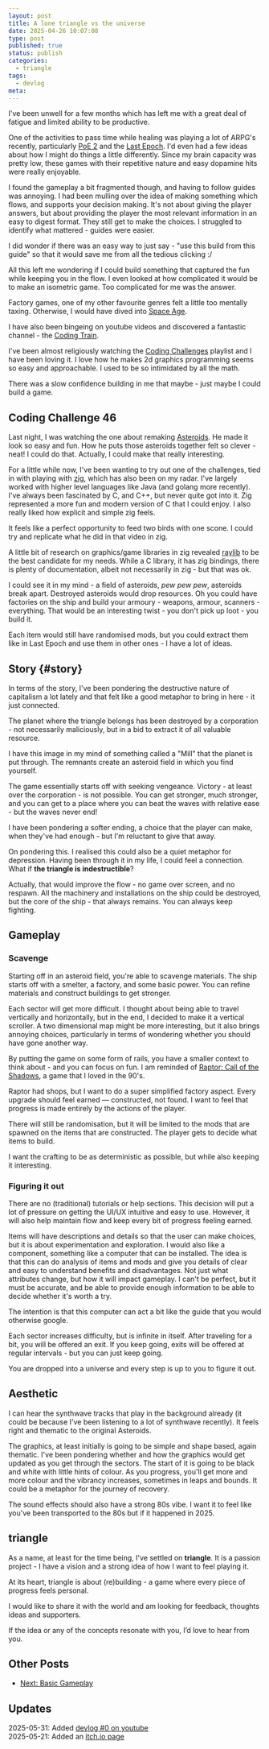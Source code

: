 ```yaml
---
layout: post
title: A lone triangle vs the universe
date: 2025-04-26 10:07:08
type: post
published: true
status: publish
categories:
  - triangle
tags:
  - devlog
meta:
---
```


I've been unwell for a few months which has left me with a great deal of fatigue
and limited ability to be productive.

One of the activities to pass time while healing was playing a lot of ARPG's
recently, particularly [PoE 2](https://pathofexile2.com/home) and the
[Last Epoch](https://lastepoch.com/). I'd even had a few ideas about how I might
do things a little differently. Since my brain capacity was pretty low, these
games with their repetitive nature and easy dopamine hits were really enjoyable.

I found the gameplay a bit fragmented though, and having to follow guides was
annoying. I had been mulling over the idea of making something which flows, and
supports your decision making. It's not about giving the player answers, but
about providing the player the most relevant information in an easy to digest
format. They still get to make the choices. I struggled to identify what
mattered - guides were easier.

I did wonder if there was an easy way to just say - "use this build from this
guide" so that it would save me from all the tedious clicking :/

All this left me wondering if I could build something that captured the fun
while keeping you in the flow. I even looked at how complicated it would be to
make an isometric game. Too complicated for me was the answer.

Factory games, one of my other favourite genres felt a little too mentally
taxing. Otherwise, I would have dived into
[Space Age](https://factorio.com/buy-space-age).

I have also been bingeing on youtube videos and discovered a fantastic channel -
the [Coding Train](https://www.youtube.com/@TheCodingTrain).

I've been almost religiously watching the
[Coding Challenges](https://www.youtube.com/watch?v=17WoOqgXsRM&list=PLRqwX-V7Uu6ZiZxtDDRCi6uhfTH4FilpH)
playlist and I have been loving it. I love how he makes 2d graphics programming
seems so easy and approachable. I used to be so intimidated by all the math.

There was a slow confidence building in me that maybe - just maybe I could build
a game.

<!-- more -->

## Coding Challenge 46

Last night, I was watching the one about remaking
[Asteroids](https://www.youtube.com/watch?v=hacZU523FyM). He made it look so
easy and fun. How he puts those asteroids together felt so clever - neat! I
could do that. Actually, I could make that really interesting.

For a little while now, I've been wanting to try out one of the challenges, tied
in with playing with [zig](https://ziglang.org/), which has also been on my
radar. I've largely worked with higher level languages like Java (and golang
more recently). I've always been fascinated by C, and C++, but never quite got
into it. Zig represented a more fun and modern version of C that I could enjoy.
I also really liked how explicit and simple zig feels.

It feels like a perfect opportunity to feed two birds with one scone. I could
try and replicate what he did in that video in zig.

A little bit of research on graphics/game libraries in zig revealed
[raylib](https://www.raylib.com/) to be the best candidate for my needs. While a
C library, it has zig bindings, there is plenty of documentation, albeit not
necessarily in zig - but that was ok.

I could see it in my mind - a field of asteroids, _pew pew pew_, asteroids break
apart. Destroyed asteroids would drop resources. Oh you could have factories on
the ship and build your armoury - weapons, armour, scanners - everything. That
would be an interesting twist - you don't pick up loot - you build it.

Each item would still have randomised mods, but you could extract them like in
Last Epoch and use them in other ones - I have a lot of ideas.

## Story {#story}

In terms of the story, I've been pondering the destructive nature of capitalism
a lot lately and that felt like a good metaphor to bring in here - it just
connected.

The planet where the triangle belongs has been destroyed by a corporation - not
necessarily maliciously, but in a bid to extract it of all valuable resource.

I have this image in my mind of something called a "Mill" that the planet is put
through. The remnants create an asteroid field in which you find yourself.

The game essentially starts off with seeking vengeance. Victory - at least over
the corporation - is not possible. You can get stronger, much stronger, and you
can get to a place where you can beat the waves with relative ease - but the
waves never end!

I have been pondering a softer ending, a choice that the player can make, when
they've had enough - but I'm reluctant to give that away.

On pondering this. I realised this could also be a quiet metaphor for
depression. Having been through it in my life, I could feel a connection. What
if **the triangle is indestructible**?

Actually, that would improve the flow - no game over screen, and no respawn. All
the machinery and installations on the ship could be destroyed, but the core of
the ship - that always remains. You can always keep fighting.

## Gameplay

### Scavenge

Starting off in an asteroid field, you're able to scavenge materials. The ship
starts off with a smelter, a factory, and some basic power. You can refine
materials and construct buildings to get stronger.

Each sector will get more difficult. I thought about being able to travel
vertically and horizontally, but in the end, I decided to make it a vertical
scroller. A two dimensional map might be more interesting, but it also brings
annoying choices, particularly in terms of wondering whether you should have
gone another way.

By putting the game on some form of rails, you have a smaller context to think
about - and you can focus on fun. I am reminded of
[Raptor: Call of the Shadows](https://en.wikipedia.org/wiki/Raptor:_Call_of_the_Shadows),
a game that I loved in the 90's.

Raptor had shops, but I want to do a super simplified factory aspect. Every
upgrade should feel earned — constructed, not found. I want to feel that
progress is made entirely by the actions of the player.

There will still be randomisation, but it will be limited to the mods that are
spawned on the items that are constructed. The player gets to decide what items
to build.

I want the crafting to be as deterministic as possible, but while also keeping
it interesting.

### Figuring it out

There are no (traditional) tutorials or help sections. This decision will put a
lot of pressure on getting the UI/UX intuitive and easy to use. However, it will
also help maintain flow and keep every bit of progress feeling earned.

Items will have descriptions and details so that the user can make choices, but
it is about experimentation and exploration. I would also like a component,
something like a computer that can be installed. The idea is that this can do
analysis of items and mods and give you details of clear and easy to understand
benefits and disadvantages. Not just what attributes change, but how it will
impact gameplay. I can't be perfect, but it must be accurate, and be able to
provide enough information to be able to decide whether it's worth a try.

The intention is that this computer can act a bit like the guide that you would
otherwise google.

Each sector increases difficulty, but is infinite in itself. After traveling for
a bit, you will be offered an exit. If you keep going, exits will be offered at
regular intervals - but you can just keep going.

You are dropped into a universe and every step is up to you to figure it out.

## Aesthetic

I can hear the synthwave tracks that play in the background already (it could be
because I've been listening to a lot of synthwave recently). It feels right and
thematic to the original Asteroids.

The graphics, at least initially is going to be simple and shape based, again
thematic. I've been pondering whether and how the graphics would get updated as
you get through the sectors. The start of it is going to be black and white with
little hints of colour. As you progress, you'll get more and more colour and the
vibrancy increases, sometimes in leaps and bounds. It could be a metaphor for
the journey of recovery.

The sound effects should also have a strong 80s vibe. I want it to feel like
you've been transported to the 80s but if it happened in 2025.

## triangle

As a name, at least for the time being, I've settled on **triangle**. It is a
passion project - I have a vision and a strong idea of how I want to feel
playing it.

At its heart, triangle is about (re)building - a game where every piece of
progress feels personal.

I would like to share it with the world and am looking for feedback, thoughts
ideas and supporters.

If the idea or any of the concepts resonate with you, I’d love to hear from you.

## Other Posts

- [Next: Basic Gameplay](/2025/05/08/basic-gameplay/)

## Updates

2025-05-31: Added [devlog #0 on youtube](https://youtu.be/8pBPQbJtIJk)\
2025-05-21: Added an [itch.io page](https://droneah.itch.io/triangle)
